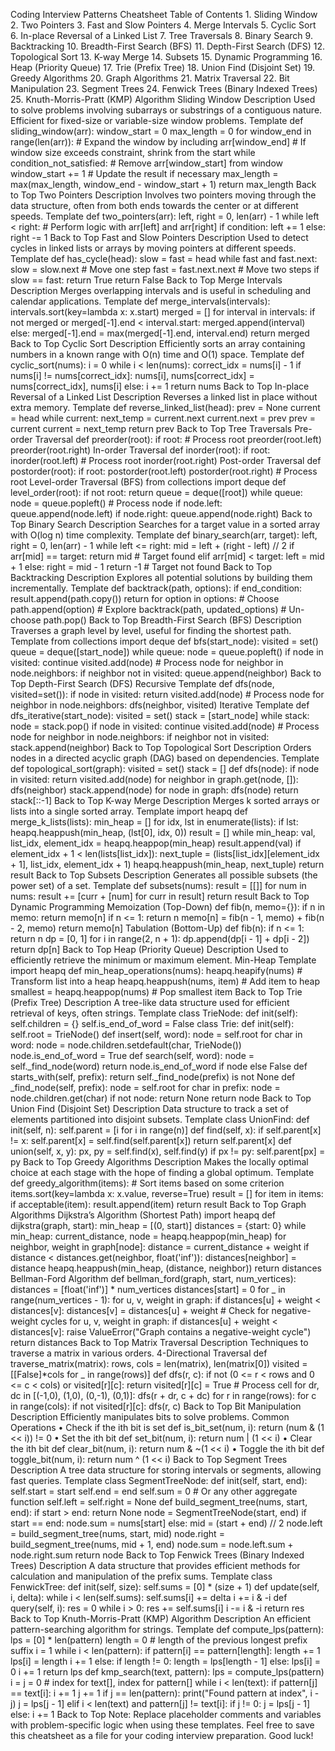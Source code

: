 Coding Interview Patterns Cheatsheet
Table of Contents
	1.	Sliding Window
	2.	Two Pointers
	3.	Fast and Slow Pointers
	4.	Merge Intervals
	5.	Cyclic Sort
	6.	In-place Reversal of a Linked List
	7.	Tree Traversals
	8.	Binary Search
	9.	Backtracking
	10.	Breadth-First Search (BFS)
	11.	Depth-First Search (DFS)
	12.	Topological Sort
	13.	K-way Merge
	14.	Subsets
	15.	Dynamic Programming
	16.	Heap (Priority Queue)
	17.	Trie (Prefix Tree)
	18.	Union Find (Disjoint Set)
	19.	Greedy Algorithms
	20.	Graph Algorithms
	21.	Matrix Traversal
	22.	Bit Manipulation
	23.	Segment Trees
	24.	Fenwick Trees (Binary Indexed Trees)
	25.	Knuth-Morris-Pratt (KMP) Algorithm
Sliding Window
Description
Used to solve problems involving subarrays or substrings of a contiguous nature. Efficient for fixed-size or variable-size window problems.
Template
def sliding_window(arr):
    window_start = 0
    max_length = 0
    for window_end in range(len(arr)):
        # Expand the window by including arr[window_end]
        # If window size exceeds constraint, shrink from the start
        while condition_not_satisfied:
            # Remove arr[window_start] from window
            window_start += 1
        # Update the result if necessary
        max_length = max(max_length, window_end - window_start + 1)
    return max_length
Back to Top
Two Pointers
Description
Involves two pointers moving through the data structure, often from both ends towards the center or at different speeds.
Template
def two_pointers(arr):
    left, right = 0, len(arr) - 1
    while left < right:
        # Perform logic with arr[left] and arr[right]
        if condition:
            left += 1
        else:
            right -= 1
Back to Top
Fast and Slow Pointers
Description
Used to detect cycles in linked lists or arrays by moving pointers at different speeds.
Template
def has_cycle(head):
    slow = fast = head
    while fast and fast.next:
        slow = slow.next          # Move one step
        fast = fast.next.next     # Move two steps
        if slow == fast:
            return True
    return False
Back to Top
Merge Intervals
Description
Merges overlapping intervals and is useful in scheduling and calendar applications.
Template
def merge_intervals(intervals):
    intervals.sort(key=lambda x: x.start)
    merged = []
    for interval in intervals:
        if not merged or merged[-1].end < interval.start:
            merged.append(interval)
        else:
            merged[-1].end = max(merged[-1].end, interval.end)
    return merged
Back to Top
Cyclic Sort
Description
Efficiently sorts an array containing numbers in a known range with O(n) time and O(1) space.
Template
def cyclic_sort(nums):
    i = 0
    while i < len(nums):
        correct_idx = nums[i] - 1
        if nums[i] != nums[correct_idx]:
            nums[i], nums[correct_idx] = nums[correct_idx], nums[i]
        else:
            i += 1
    return nums
Back to Top
In-place Reversal of a Linked List
Description
Reverses a linked list in place without extra memory.
Template
def reverse_linked_list(head):
    prev = None
    current = head
    while current:
        next_temp = current.next
        current.next = prev
        prev = current
        current = next_temp
    return prev
Back to Top
Tree Traversals
Pre-order Traversal
def preorder(root):
    if root:
        # Process root
        preorder(root.left)
        preorder(root.right)
In-order Traversal
def inorder(root):
    if root:
        inorder(root.left)
        # Process root
        inorder(root.right)
Post-order Traversal
def postorder(root):
    if root:
        postorder(root.left)
        postorder(root.right)
        # Process root
Level-order Traversal (BFS)
from collections import deque
def level_order(root):
    if not root:
        return
    queue = deque([root])
    while queue:
        node = queue.popleft()
        # Process node
        if node.left:
            queue.append(node.left)
        if node.right:
            queue.append(node.right)
Back to Top
Binary Search
Description
Searches for a target value in a sorted array with O(log n) time complexity.
Template
def binary_search(arr, target):
    left, right = 0, len(arr) - 1
    while left <= right:
        mid = left + (right - left) // 2
        if arr[mid] == target:
            return mid  # Target found
        elif arr[mid] < target:
            left = mid + 1
        else:
            right = mid - 1
    return -1  # Target not found
Back to Top
Backtracking
Description
Explores all potential solutions by building them incrementally.
Template
def backtrack(path, options):
    if end_condition:
        result.append(path.copy())
        return
    for option in options:
        # Choose
        path.append(option)
        # Explore
        backtrack(path, updated_options)
        # Un-choose
        path.pop()
Back to Top
Breadth-First Search (BFS)
Description
Traverses a graph level by level, useful for finding the shortest path.
Template
from collections import deque
def bfs(start_node):
    visited = set()
    queue = deque([start_node])
    while queue:
        node = queue.popleft()
        if node in visited:
            continue
        visited.add(node)
        # Process node
        for neighbor in node.neighbors:
            if neighbor not in visited:
                queue.append(neighbor)
Back to Top
Depth-First Search (DFS)
Recursive Template
def dfs(node, visited=set()):
    if node in visited:
        return
    visited.add(node)
    # Process node
    for neighbor in node.neighbors:
        dfs(neighbor, visited)
Iterative Template
def dfs_iterative(start_node):
    visited = set()
    stack = [start_node]
    while stack:
        node = stack.pop()
        if node in visited:
            continue
        visited.add(node)
        # Process node
        for neighbor in node.neighbors:
            if neighbor not in visited:
                stack.append(neighbor)
Back to Top
Topological Sort
Description
Orders nodes in a directed acyclic graph (DAG) based on dependencies.
Template
def topological_sort(graph):
    visited = set()
    stack = []
    def dfs(node):
        if node in visited:
            return
        visited.add(node)
        for neighbor in graph.get(node, []):
            dfs(neighbor)
        stack.append(node)
    for node in graph:
        dfs(node)
    return stack[::-1]
Back to Top
K-way Merge
Description
Merges k sorted arrays or lists into a single sorted array.
Template
import heapq
def merge_k_lists(lists):
    min_heap = []
    for idx, lst in enumerate(lists):
        if lst:
            heapq.heappush(min_heap, (lst[0], idx, 0))
    result = []
    while min_heap:
        val, list_idx, element_idx = heapq.heappop(min_heap)
        result.append(val)
        if element_idx + 1 < len(lists[list_idx]):
            next_tuple = (lists[list_idx][element_idx + 1], list_idx, element_idx + 1)
            heapq.heappush(min_heap, next_tuple)
    return result
Back to Top
Subsets
Description
Generates all possible subsets (the power set) of a set.
Template
def subsets(nums):
    result = [[]]
    for num in nums:
        result += [curr + [num] for curr in result]
    return result
Back to Top
Dynamic Programming
Memoization (Top-Down)
def fib(n, memo={}):
    if n in memo:
        return memo[n]
    if n <= 1:
        return n
    memo[n] = fib(n - 1, memo) + fib(n - 2, memo)
    return memo[n]
Tabulation (Bottom-Up)
def fib(n):
    if n <= 1:
        return n
    dp = [0, 1]
    for i in range(2, n + 1):
        dp.append(dp[i - 1] + dp[i - 2])
    return dp[n]
Back to Top
Heap (Priority Queue)
Description
Used to efficiently retrieve the minimum or maximum element.
Min-Heap Template
import heapq
def min_heap_operations(nums):
    heapq.heapify(nums)  # Transform list into a heap
    heapq.heappush(nums, item)  # Add item to heap
    smallest = heapq.heappop(nums)  # Pop smallest item
Back to Top
Trie (Prefix Tree)
Description
A tree-like data structure used for efficient retrieval of keys, often strings.
Template
class TrieNode:
    def init(self):
        self.children = {}
        self.is_end_of_word = False
class Trie:
    def init(self):
        self.root = TrieNode()
    def insert(self, word):
        node = self.root
        for char in word:
            node = node.children.setdefault(char, TrieNode())
        node.is_end_of_word = True
    def search(self, word):
        node = self._find_node(word)
        return node.is_end_of_word if node else False
    def starts_with(self, prefix):
        return self._find_node(prefix) is not None
    def _find_node(self, prefix):
        node = self.root
        for char in prefix:
            node = node.children.get(char)
            if not node:
                return None
        return node
Back to Top
Union Find (Disjoint Set)
Description
Data structure to track a set of elements partitioned into disjoint subsets.
Template
class UnionFind:
    def init(self, n):
        self.parent = [i for i in range(n)]
    def find(self, x):
        if self.parent[x] != x:
            self.parent[x] = self.find(self.parent[x])
        return self.parent[x]
    def union(self, x, y):
        px, py = self.find(x), self.find(y)
        if px != py:
            self.parent[px] = py
Back to Top
Greedy Algorithms
Description
Makes the locally optimal choice at each stage with the hope of finding a global optimum.
Template
def greedy_algorithm(items):
    # Sort items based on some criterion
    items.sort(key=lambda x: x.value, reverse=True)
    result = []
    for item in items:
        if acceptable(item):
            result.append(item)
    return result
Back to Top
Graph Algorithms
Dijkstra’s Algorithm (Shortest Path)
import heapq
def dijkstra(graph, start):
    min_heap = [(0, start)]
    distances = {start: 0}
    while min_heap:
        current_distance, node = heapq.heappop(min_heap)
        for neighbor, weight in graph[node]:
            distance = current_distance + weight
            if distance < distances.get(neighbor, float('inf')):
                distances[neighbor] = distance
                heapq.heappush(min_heap, (distance, neighbor))
    return distances
Bellman-Ford Algorithm
def bellman_ford(graph, start, num_vertices):
    distances = [float('inf')] * num_vertices
    distances[start] = 0
    for _ in range(num_vertices - 1):
        for u, v, weight in graph:
            if distances[u] + weight < distances[v]:
                distances[v] = distances[u] + weight
    # Check for negative-weight cycles
    for u, v, weight in graph:
        if distances[u] + weight < distances[v]:
            raise ValueError("Graph contains a negative-weight cycle")
    return distances
Back to Top
Matrix Traversal
Description
Techniques to traverse a matrix in various orders.
4-Directional Traversal
def traverse_matrix(matrix):
    rows, cols = len(matrix), len(matrix[0])
    visited = [[False]*cols for _ in range(rows)]
    def dfs(r, c):
        if not (0 <= r < rows and 0 <= c < cols) or visited[r][c]:
            return
        visited[r][c] = True
        # Process cell
        for dr, dc in [(-1,0), (1,0), (0,-1), (0,1)]:
            dfs(r + dr, c + dc)
    for r in range(rows):
        for c in range(cols):
            if not visited[r][c]:
                dfs(r, c)
Back to Top
Bit Manipulation
Description
Efficiently manipulates bits to solve problems.
Common Operations
	•	Check if the ith bit is set
def is_bit_set(num, i):
    return (num & (1 << i)) != 0
	•	Set the ith bit
def set_bit(num, i):
    return num | (1 << i)
	•	Clear the ith bit
def clear_bit(num, i):
    return num & ~(1 << i)
	•	Toggle the ith bit
def toggle_bit(num, i):
    return num ^ (1 << i)
Back to Top
Segment Trees
Description
A tree data structure for storing intervals or segments, allowing fast queries.
Template
class SegmentTreeNode:
    def init(self, start, end):
        self.start = start
        self.end = end
        self.sum = 0  # Or any other aggregate function
        self.left = self.right = None
def build_segment_tree(nums, start, end):
    if start > end:
        return None
    node = SegmentTreeNode(start, end)
    if start == end:
        node.sum = nums[start]
    else:
        mid = (start + end) // 2
        node.left = build_segment_tree(nums, start, mid)
        node.right = build_segment_tree(nums, mid + 1, end)
        node.sum = node.left.sum + node.right.sum
    return node
Back to Top
Fenwick Trees (Binary Indexed Trees)
Description
A data structure that provides efficient methods for calculation and manipulation of the prefix sums.
Template
class FenwickTree:
    def init(self, size):
        self.sums = [0] * (size + 1)
    def update(self, i, delta):
        while i < len(self.sums):
            self.sums[i] += delta
            i += i & -i
    def query(self, i):
        res = 0
        while i > 0:
            res += self.sums[i]
            i -= i & -i
        return res
Back to Top
Knuth-Morris-Pratt (KMP) Algorithm
Description
An efficient pattern-searching algorithm for strings.
Template
def compute_lps(pattern):
    lps = [0] * len(pattern)
    length = 0  # length of the previous longest prefix suffix
    i = 1
    while i < len(pattern):
        if pattern[i] == pattern[length]:
            length += 1
            lps[i] = length
            i += 1
        else:
            if length != 0:
                length = lps[length - 1]
            else:
                lps[i] = 0
                i += 1
    return lps
def kmp_search(text, pattern):
    lps = compute_lps(pattern)
    i = j = 0  # index for text[], index for pattern[]
    while i < len(text):
        if pattern[j] == text[i]:
            i += 1
            j += 1
        if j == len(pattern):
            print("Found pattern at index", i - j)
            j = lps[j - 1]
        elif i < len(text) and pattern[j] != text[i]:
            if j != 0:
                j = lps[j - 1]
            else:
                i += 1
Back to Top
Note: Replace placeholder comments and variables with problem-specific logic when using these templates.
Feel free to save this cheatsheet as a file for your coding interview preparation. Good luck!